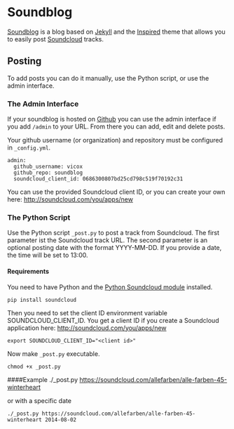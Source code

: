 # Soundblog

[Soundblog](https://github.com/vicox/soundblog) is a blog based on [Jekyll](http://jekyllrb.com/) and
the [Inspired](https://github.com/vicox/inspired) theme that allows you to easily post [Soundcloud](https://soundcloud.com) tracks.

## Posting

To add posts you can do it manually, use the Python script, or use the admin interface.

### The Admin Interface

If your soundblog is hosted on [Github](https://github.com/) you can use the admin interface if you add `/admin`
to your URL. From there you can add, edit and delete posts.

Your github username (or organization) and repository must be configured in `_config.yml`.

    admin:
      github_username: vicox
      github_repo: soundblog
      soundcloud_client_id: 0686300807bd25cd798c519f70192c31
  
You can use the provided Soundcloud client ID, or you can create your own here: http://soundcloud.com/you/apps/new

### The Python Script

Use the Python script `_post.py` to post a track from Soundcloud. The first parameter ist the Soundcloud track URL.
The second parameter is an optional posting date with the format YYYY-MM-DD. If you provide a date, the time will
be set to 13:00.

#### Requirements
You need to have Python and the [Python Soundcloud module](https://github.com/soundcloud/soundcloud-python) installed.
   
    pip install soundcloud
    
Then you need to set the client ID environment variable SOUNDCLOUD_CLIENT_ID. You get a client ID if you create a
Soundcloud application here: http://soundcloud.com/you/apps/new

    export SOUNDCLOUD_CLIENT_ID="<client id>"
    
  
Now make `_post.py` executable.

    chmod +x _post.py

####Example
    ./_post.py https://soundcloud.com/allefarben/alle-farben-45-winterheart
    
or with a specific date

    ./_post.py https://soundcloud.com/allefarben/alle-farben-45-winterheart 2014-08-02
    
    